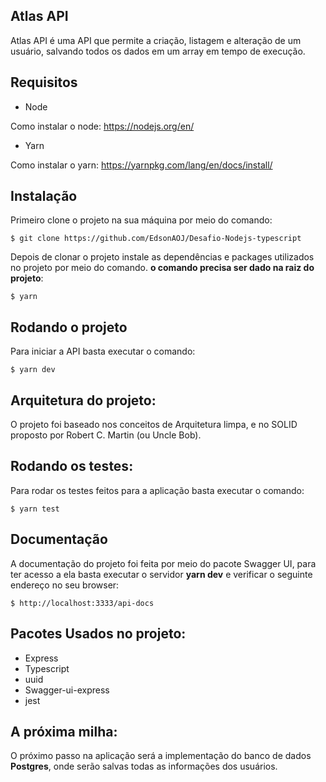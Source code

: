 ## Atlas API

Atlas API é uma API que permite a criação, listagem e alteração de um usuário, salvando todos os dados em um array em tempo de execução.

## Requisitos
* Node

Como instalar o node: https://nodejs.org/en/

* Yarn

Como instalar o yarn: https://yarnpkg.com/lang/en/docs/install/

## Instalação

Primeiro clone o projeto na sua máquina por meio do comando:

~~~git
$ git clone https://github.com/EdsonAOJ/Desafio-Nodejs-typescript
~~~

Depois de clonar o projeto instale as dependências e packages utilizados no projeto por meio do comando. **o comando precisa ser dado na raiz do projeto**:

~~~git
$ yarn
~~~

## Rodando o projeto

Para iniciar a API basta executar o comando:

~~~git
$ yarn dev
~~~

## Arquitetura do projeto:

O projeto foi baseado nos conceitos de Arquitetura limpa, e no SOLID proposto por Robert C. Martin (ou Uncle Bob).

## Rodando os testes:

Para rodar os testes feitos para a aplicação basta executar o comando:

~~~git
$ yarn test
~~~

## Documentação

A documentação do projeto foi feita por meio do pacote Swagger UI, para ter acesso a ela basta executar o servidor **yarn dev** e verificar o seguinte endereço no seu browser:

~~~git
$ http://localhost:3333/api-docs
~~~

## Pacotes Usados no projeto:

* Express
* Typescript
* uuid
* Swagger-ui-express
* jest

## A próxima milha:

O próximo passo na aplicação será a implementação do banco de dados **Postgres**, onde serão salvas todas as informações dos usuários.



